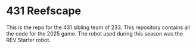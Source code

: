 # 431 Reefscape

This is the repo for the 431 sibling team of 233. This repository contains all the code for the 2025 game. The robot used during this season was the REV Starter robot.
